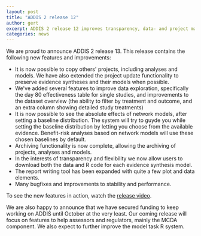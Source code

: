 ```yaml
---
layout: post
title: "ADDIS 2 release 12"
author: gert
excerpt: ADDIS 2 release 12 improves transparency, data- and project management, and report writing
categories: news
---
```


We are proud to announce ADDIS 2 release 13. This release contains the following new features and improvements:

 - It is now possible to copy others' projects, including analyses and models. We have also extended the project update functionality to preserve evidence syntheses and their models when possible.
 - We've added several features to improve data exploration, specifically the day 80 effectiveness table for single studies, and improvements to the dataset overview (the ability to filter by treatment and outcome, and an extra column showing detailed study treatments)
 - It is now possible to see the absolute effects of network models, after setting a baseline distribution. The system will try to guyde you while setting the baseline distribution by letting you choose from the available evidence. Benefit-risk analyses based on network models will use these chosen baselines by default.
 - Archiving functionality is now complete, allowing the archiving of projects, analyses and models.
 - In the interests of transparency and flexibility we now allow users to download both the data and R code for each evidence synthesis model.
 - The report writing tool has been expanded with quite a few plot and data elements.
 - Many bugfixes and improvements to stability and performance.

To see the new features in action, watch the [release video](https://vimeo.com/groups/drugis/videos/211676767).

We are also happy to announce that we have secured funding to keep working on ADDIS until October at the very least. Our coming release will focus on features to help assessors and regulators, mainly the MCDA component. We also expect to further improve the model task R system.
